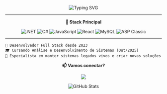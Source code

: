 <div align="center">
  
  ![Typing SVG](https://readme-typing-svg.herokuapp.com?font=Fira+Code&pause=1000&color=2E9EF7&center=true&vCenter=true&width=435&lines=Ol%C3%A1!+Eu+sou+o+Gabriel+%F0%9F%91%8B;Full+Stack+Developer;Construindo+solu%C3%A7%C3%B5es+desde+2023)

</div>

---

<div align="center">

**🚀 Stack Principal**

![.NET](https://img.shields.io/badge/.NET-512BD4?style=plastic&logo=dotnet&logoColor=white)
![C#](https://img.shields.io/badge/C%23-239120?style=plastic&logo=c-sharp&logoColor=white)
![JavaScript](https://img.shields.io/badge/JavaScript-F7DF1E?style=plastic&logo=javascript&logoColor=black)
![React](https://img.shields.io/badge/React-61DAFB?style=plastic&logo=react&logoColor=black)
![MySQL](https://img.shields.io/badge/MySQL-4479A1?style=plastic&logo=mysql&logoColor=white)
![ASP Classic](https://img.shields.io/badge/ASP_Classic-5C2D91?style=plastic)

</div>

---
```
💼 Desenvolvedor Full Stack desde 2023
🎓 Cursando Análise e Desenvolvimento de Sistemas (Out/2025)
🦖 Especialista em manter sistemas legados vivos e criar novas soluções
```

<div align="center">

**📫 Vamos conectar?**

<a href="https://www.linkedin.com/in/gabriel-canechia/">
  <img src="https://img.shields.io/badge/LinkedIn-0A66C2?style=for-the-badge&logo=linkedin&logoColor=white&labelColor=0A66C2" />
</a>

</div>

<div align="center">
  
  ![GitHub Stats](https://github-readme-stats.vercel.app/api?username=scorpiontyf&show_icons=true&theme=tokyonight)
  
</div>
